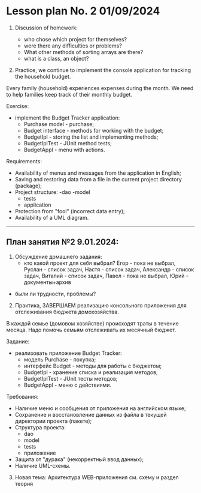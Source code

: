 # Lesson plan No. 2 01/09/2024

1. Discussion of homework:
    - who chose which project for themselves?
    - were there any difficulties or problems?
    - What other methods of sorting arrays are there?
    - what is a class, an object?

2. Practice, we continue to implement the console application for tracking the household budget.

Every family (household) experiences expenses during the month.
We need to help families keep track of their monthly budget.

Exercise:
- implement the Budget Tracker application:
    - Purchase model - purchase;
    - Budget interface - methods for working with the budget;
    - BudgetIpl - storing the list and implementing methods;
    - BudgetIplTest - JUnit method tests;
    - BudgetAppl - menu with actions.

Requirements:
- Availability of menus and messages from the application in English;
- Saving and restoring data from a file in the current project directory (package);
- Project structure:
  -dao
  -model
    - tests
    - application
- Protection from "fool" (incorrect data entry);
- Availability of a UML diagram.


----------------------------------------------------------

## План занятия №2 9.01.2024:

1. Обсуждение домашнего задания:
   - кто какой проект для себя выбрал?
   Егор - пока не выбрал, Руслан - список задач, Настя - список задач, Александр - список задач, 
   Виталий - список задач, Павел - пока не выбрал, Юрий - документы+архив

  - были ли трудности, проблемы?

2. Практика, ЗАВЕРШАЕМ реализацию консольного приложения для отслеживания бюджета домохозяйства.

В каждой семье (домовом хозяйстве) происходят траты в течение месяца.
Надо помочь семьям отслеживать их месячный бюджет.

Задание:
- реализовать приложение Budget Tracker:
  - модель Purchase - покупка;
  - интерфейс Budget - методы для работы с бюджетом; 
  - BudgetIpl - хранение списка и реализация методов;
  - BudgetIplTest - JUnit тесты методов;
  - BudgetAppl - меню с действиями.

Требования:
- Наличие меню и сообщения от приложения на английском языке;
- Сохранение и восстановление данных из файла в текущей директории проекта (пакете);
- Структура проекта:
  - dao
  - model
  - tests
  - приложение
- Защита от "дурака" (некорректный ввод данных);
- Наличие UML-схемы.

3. Новая тема: Архитектура WEB-приложения
   см. схему и раздел теория












